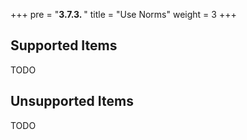 +++
pre = "<b>3.7.3. </b>"
title = "Use Norms"
weight = 3
+++

## Supported Items

TODO

## Unsupported Items

TODO
